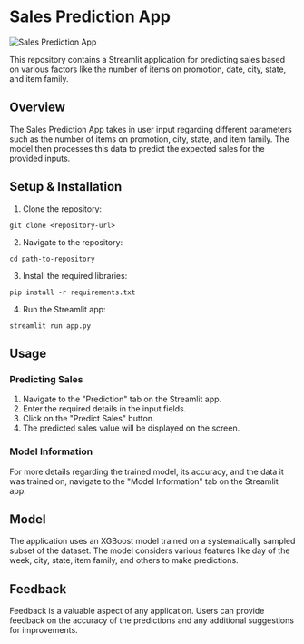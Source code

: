 # Sales Prediction App

![Sales Prediction App](Image/trends.jpg)


This repository contains a Streamlit application for predicting sales based on various factors like the number of items on promotion, date, city, state, and item family.

## Overview

The Sales Prediction App takes in user input regarding different parameters such as the number of items on promotion, city, state, and item family. The model then processes this data to predict the expected sales for the provided inputs.

## Setup & Installation

1. Clone the repository:
```
git clone <repository-url>
```

2. Navigate to the repository:
```
cd path-to-repository
```

3. Install the required libraries:
```
pip install -r requirements.txt
```

4. Run the Streamlit app:
```
streamlit run app.py
```

## Usage

### Predicting Sales

1. Navigate to the "Prediction" tab on the Streamlit app.
2. Enter the required details in the input fields.
3. Click on the "Predict Sales" button.
4. The predicted sales value will be displayed on the screen.

### Model Information

For more details regarding the trained model, its accuracy, and the data it was trained on, navigate to the "Model Information" tab on the Streamlit app.

## Model

The application uses an XGBoost model trained on a systematically sampled subset of the dataset. The model considers various features like day of the week, city, state, item family, and others to make predictions.

## Feedback

Feedback is a valuable aspect of any application. Users can provide feedback on the accuracy of the predictions and any additional suggestions for improvements.





